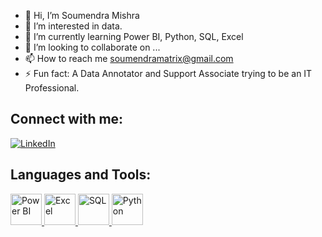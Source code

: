 - 👋 Hi, I’m Soumendra Mishra
- 👀 I’m interested in data.
- 🌱 I’m currently learning Power BI, Python, SQL, Excel
- 💞️ I’m looking to collaborate on ...
- 📫 How to reach me soumendramatrix@gmail.com
- ⚡ Fun fact: A Data Annotator and Support Associate trying to be an IT Professional.

## Connect with me: 
[![LinkedIn](https://img.shields.io/badge/LinkedIn-Connect-blue?logo=linkedin)](https://www.linkedin.com/in/soumendramishra/)

## Languages and Tools:
<p align="left">
  <!-- Power BI -->
  <a href="https://powerbi.microsoft.com/" target="_blank">
    <img src="https://upload.wikimedia.org/wikipedia/commons/c/cf/New_Power_BI_Logo.svg" alt="Power BI" width="50" height="50"/>
  </a>
  
  <!-- Excel -->
  <a href="https://www.microsoft.com/microsoft-365/excel" target="_blank">
    <img src="https://cdn-icons-png.flaticon.com/512/732/732220.png" alt="Excel" width="50" height="50"/>
  </a>
  
  <!-- SQL -->
  <a href="https://www.mysql.com/" target="_blank">
    <img src="https://cdn-icons-png.flaticon.com/512/528/528260.png" alt="SQL" width="50" height="50"/>
  </a>
  
  <!-- Python -->
  <a href="https://www.python.org/" target="_blank">
    <img src="https://upload.wikimedia.org/wikipedia/commons/c/c3/Python-logo-notext.svg" alt="Python" width="50" height="50"/>
  </a>
</p>

<!---
Soumendra007/Soumendra007 is a ✨ special ✨ repository because its `README.md` (this file) appears on your GitHub profile.
You can click the Preview link to take a look at your changes.
--->

